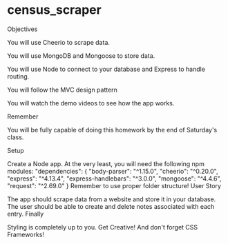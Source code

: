 # census_scraper

Objectives

You will use Cheerio to scrape data.

You will use MongoDB and Mongoose to store data.

You will use Node to connect to your database and Express to handle routing.

You will follow the MVC design pattern

You will watch the demo videos to see how the app works.

Remember

You will be fully capable of doing this homework by the end of Saturday's class.

Setup

Create a Node app.
At the very least, you will need the following npm modules:  "dependencies": { "body-parser": "^1.15.0", "cheerio": "^0.20.0", "express": "^4.13.4", "express-handlebars": "^3.0.0", "mongoose": "^4.4.6", "request": "^2.69.0" } 
Remember to use proper folder structure!
User Story

The app should scrape data from a website and store it in your database.
The user should be able to create and delete notes associated with each entry.
Finally

Styling is completely up to you. Get Creative! And don't forget CSS Frameworks!
